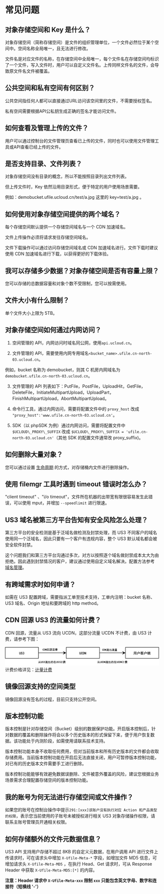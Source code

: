 # 常见问题

## 对象存储空间和 Key 是什么？

对象存储空间（简称存储空间）是文件的组织管理单位，一个文件必然位于某个空间中。空间名称全局唯一，且无法进行修改。

文件名是对应文件的名称，在存储空间中全局唯一，每个文件名在存储空间均标识了一个文件，写入文件时，用户可以自定义文件名。上传同样文件名的文件，会导致原文件名文件被覆盖。

## 公共空间和私有空间有何区别？

公共空间指任何人都可以直接通过URL访问该空间里的文件，不需要授权签名。

私有空间需要根据API公私钥生成正确的签名才能访问文件。

## 如何查看及管理上传的文件？

用户可以通过控制台的文件管理页查看已上传的文件，同时也可以使用文件管理工具或API查看已经上传的文件。

## 是否支持目录、文件列表？

对象存储空间没有目录的概念，所以不能按照目录列出文件列表。

但上传文件时，Key 依然沿用目录形式，便于特定的用户使用场景需要。

例如：demobucket.ufile.ucloud.cn/test/a.jpg 这里的 key=test/a.jpg 。

## 如何使用对象存储空间提供的两个域名？

每个存储空间默认提供一个存储空间域名与一个 CDN 加速域名。

文件上传操作必须将请求发往存储空间域名。

文件下载操作可以通过访问存储空间域名或 CDN 加速域名进行。文件下载时建议使用 CDN 加速域名进行下载，以获得更好的下载体验。

## 我可以存储多少数据？对象存储空间是否有容量上限？

您可以存储的总数据容量和对象个数不受限制，您可以按需使用。

## 文件大小有什么限制？

单个文件大小上限为 5TB。

## 对象存储空间如何通过内网访问？

1. 空间管理的 API，内网访问时域名同公网，使用`api.ucloud.cn`。

2. 文件管理的 API，需要使用内网专用域名`<bucket_name>.ufile.cn-north-03.ucloud.cn`。

例如，bucket 名称为 demobucket，则其 C 机房内网域名为`demobucket.ufile.cn-north-03.ucloud.cn`。

3. 文件管理的 API 列表如下：PutFile，PostFile，UploadHit，GetFile，DeleteFile，InitiateMultipartUpload，UploadPart，FinishMultipartUpload，AbortMultipartUpload。

4. 命令行工具，通过内网访问，需要将配置文件中的 `proxy_host` 改成` "proxy_host":'www.ufile.cn-north-03.ucloud.cn'`。

5. SDK（以 phpSDK 为例）通过内网访问，需要将配置文件中 `$UCLOUD\_PROXY\_SUFFIX` 改成 `$UCLOUD\_PROXY\_SUFFIX = 'ufile.cn-north-03.ucloud.cn'`（其他 SDK 的配置文件通常改 proxy_suffix)。

##  如何删除大量对象？

您可以通过设置 [生命周期](/ufile/guide/lifecycle) 的方式，对存储桶内文件进行删除操作。

##  使用 filemgr 工具时遇到 timeout 错误时怎么办？

"client timeout" 、"i/o timeout"，文件所在机器的出带宽有限很容易发生此错误，可以使用 mput，并增加 `--speedlimit` 进行限速。

##  US3 域名被第三方平台告知有安全风险怎么处理？

第三方平台的安全检测是基于泛域名做检测及封禁处理，而 US3 不同客户的域名使用同一个泛域名，因此只要有一个客户有违规内容，整个 US3 默认域名都会被安全软件封禁。

这个问题我们和第三方平台沟通过多次，对方以按照逐个域名做封禁成本太大为由拒绝。因此遇到封禁情况的客户，建议通过使用自定义域名解决。配置方法参考 [域名管理](/ufile/guide/domain)。

## 有跨域需求时如何申请？

如需在 US3 配置跨域，需要指派工单至技术支持，工单内注明：bucket 名称、US3 域名、Origin 地址和要跨域的 http method。

## CDN 回源 US3 的流量如何计费？

CDN 回源，流量从 US3 流向 UCDN，这部分流量 UCDN 不计费，由 US3 计费，请参考下图：

![](/images/UCDN回源US3.png)  
计费价格详见：[计量计费](/ufile/bill/new)

## 镜像回源支持的空间类型

镜像回源没有签名的过程，目前只支持公开空间。

## 版本控制功能

版本控制是针对存储空间（Bucket）级别的数据保护功能。开启版本控制后，针对数据的覆盖和删除操作将会以多个历史版本的形式保留下来，便于用户恢复数据。该功能处于内测阶段，如需使用请联系技术支持。

版本控制功能本身不收取任何费用，但对当前版本和所有历史版本的文件都会收取存储费用。当前版本控制功能在开启后无法直接关闭，用户可暂停版本控制功能，对已有的历史版本文件需要手工进行删除。

版本控制功能能够有效避免数据误删除、文件被意外覆盖的风险，建议您根据业务场景需求合理配置存储空间的版本控制功能。

## 我的账号为何无法进行存储空间或文件操作？

如果您的账号在控制台操作中提示`291:[xxx]该账户没有执行对应 Action 和产品类型的权限`，表示您当前使用的子账号未被授权进行相关 US3 对象存储操作权限，请联系主账号管理员开通相关权限。

## 如何存储额外的文件元数据信息？

US3 API 支持用户存储不超过 8KB 的自定义元数据，在用户调用 API 进行文件上传请求时，可在请求头中增加 `X-Ufile-Meta-*` 字段，如增加文件 MD5 信息，可增加请求头 `X-Ufile-Meta-MD5` ，在执行 Head、Get 请求时，可从 Response Header 中获取 `X-Ufile-Meta-MD5:[*]` 的内容。

**注意：Header 请求中 `X-Ufile-Meta-xxx` 限制 `xxx` 只能包含英文字母、数字和连接符（短横线 '-'）**